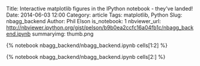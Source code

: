 Title: Interactive matplotlib figures in the IPython notebook - they've landed!
Date: 2014-06-03 12:00
Category: article
Tags: matplotlib, Python
Slug: nbagg_backend
Author: Phil Elson
is_notebook: 1
nbviewer_url: http://nbviewer.ipython.org/gist/pelson/b9b0ea2ccfc16a04fb1c/nbagg_backend.ipynb
summaryimg: thumb.png

{% notebook nbagg_backend/nbagg_backend.ipynb cells[1:2] %}

<!-- PELICAN_END_SUMMARY -->

{% notebook nbagg_backend/nbagg_backend.ipynb cells[2:] %}

